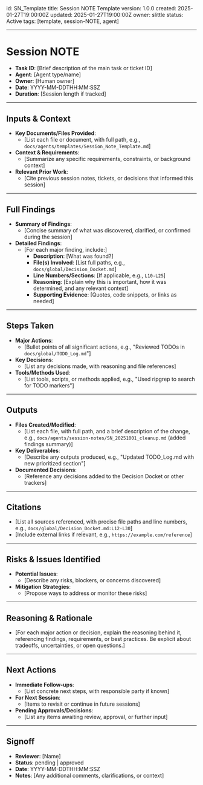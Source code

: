<!-- markdownlint-disable MD003 MD022 -->
<!-- markdownlint-disable MD041 -->

## <!-- markdownlint-disable MD025 -->

id: SN_Template
title: Session NOTE Template
version: 1.0.0
created: 2025-01-27T19:00:00Z
updated: 2025-01-27T19:00:00Z
owner: slittle
status: Active
tags: [template, session-NOTE, agent]

---

# Session NOTE

- **Task ID**: [Brief description of the main task or ticket ID]
- **Agent**: [Agent type/name]
- **Owner**: [Human owner]
- **Date**: YYYY-MM-DDTHH:MM:SSZ
- **Duration**: [Session length if tracked]

---

## Inputs & Context

- **Key Documents/Files Provided**:
  - [List each file or document, with full path, e.g., `docs/agents/templates/Session_Note_Template.md`]
- **Context & Requirements**:
  - [Summarize any specific requirements, constraints, or background context]
- **Relevant Prior Work**:
  - [Cite previous session notes, tickets, or decisions that informed this session]

---

## Full Findings

- **Summary of Findings**:
  - [Concise summary of what was discovered, clarified, or confirmed during the session]
- **Detailed Findings**:
  - [For each major finding, include:]
    - **Description**: [What was found?]
    - **File(s) Involved**: [List full paths, e.g., `docs/global/Decision_Docket.md`]
    - **Line Numbers/Sections**: [If applicable, e.g., `L10-L25`]
    - **Reasoning**: [Explain why this is important, how it was determined, and any relevant context]
    - **Supporting Evidence**: [Quotes, code snippets, or links as needed]

---

## Steps Taken

- **Major Actions**:
  - [Bullet points of all significant actions, e.g., "Reviewed TODOs in `docs/global/TODO_Log.md`"]
- **Key Decisions**:
  - [List any decisions made, with reasoning and file references]
- **Tools/Methods Used**:
  - [List tools, scripts, or methods applied, e.g., "Used ripgrep to search for TODO markers"]

---

## Outputs

- **Files Created/Modified**:
  - [List each file, with full path, and a brief description of the change, e.g.,
    `docs/agents/session-notes/SN_20251001_cleanup.md` (added findings summary)]
- **Key Deliverables**:
  - [Describe any outputs produced, e.g., "Updated TODO_Log.md with new prioritized section"]
- **Documented Decisions**:
  - [Reference any decisions added to the Decision Docket or other trackers]

---

## Citations

- [List all sources referenced, with precise file paths and line numbers, e.g., `docs/global/Decision_Docket.md:L12-L30`]
- [Include external links if relevant, e.g., `https://example.com/reference`]

---

## Risks & Issues Identified

- **Potential Issues**:
  - [Describe any risks, blockers, or concerns discovered]
- **Mitigation Strategies**:
  - [Propose ways to address or monitor these risks]

---

## Reasoning & Rationale

- [For each major action or decision, explain the reasoning behind it, referencing
  findings, requirements, or best practices. Be explicit about tradeoffs,
  uncertainties, or open questions.]

---

## Next Actions

- **Immediate Follow-ups**:
  - [List concrete next steps, with responsible party if known]
- **For Next Session**:
  - [Items to revisit or continue in future sessions]
- **Pending Approvals/Decisions**:
  - [List any items awaiting review, approval, or further input]

---

## Signoff

- **Reviewer**: [Name]
- **Status**: pending | approved
- **Date**: YYYY-MM-DDTHH:MM:SSZ
- **Notes**: [Any additional comments, clarifications, or context]
